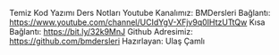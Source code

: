 Temiz Kod Yazımı Ders Notları
Youtube Kanalımız: BMDersleri
Bağlantı: https://www.youtube.com/channel/UCIdYgV-XFjv9q0IHtzUTtQw
Kısa Bağlantı: https://bit.ly/32k9MnJ
Github Adresimiz: https://github.com/bmdersleri
Hazırlayan: Ulaş Çamlı
